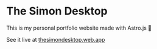# The Simon Desktop

This is my personal portfolio website made with Astro.js 🚀

See it live at [thesimondesktop.web.app](https://thesimondesktop.web.app)